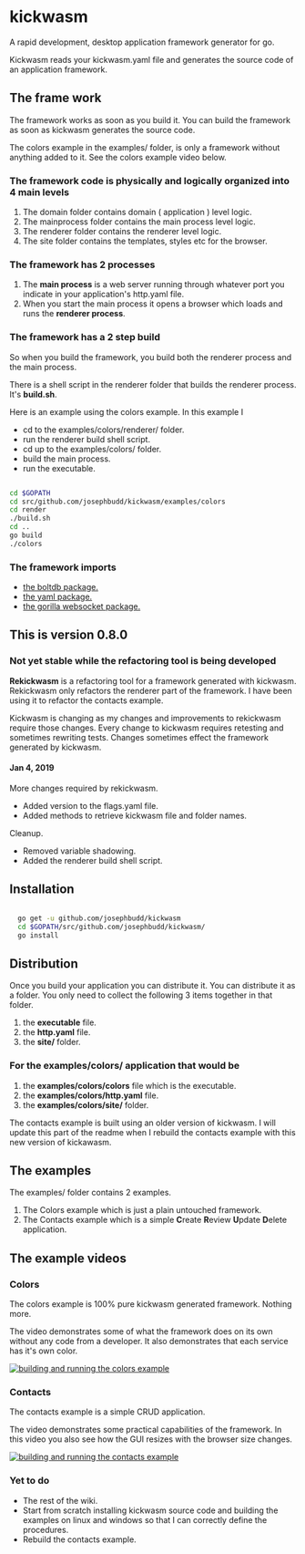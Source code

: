 # kickwasm

A rapid development, desktop application framework generator for go.

Kickwasm reads your kickwasm.yaml file and generates the source code of an application framework.

## The frame work

The framework works as soon as you build it. You can build the framework as soon as kickwasm generates the source code.

The colors example in the examples/ folder, is only a framework without anything added to it. See the colors example video below.

### The framework code is physically and logically organized into 4 main levels

1. The domain folder contains domain ( application ) level logic.
1. The mainprocess folder contains the main process level logic.
1. The renderer folder contains the renderer level logic.
1. The site folder contains the templates, styles etc for the browser.

### The framework has 2 processes

1. The **main process** is a web server running through whatever port you indicate in your application's http.yaml file.
1. When you start the main process it opens a browser which loads and runs the **renderer process**.

### The framework has a 2 step build

So when you build the framework, you build both the renderer process and the main process.

There is a shell script in the renderer folder that builds the renderer process. It's **build.sh**.

Here is an example using the colors example. In this example I

* cd to the examples/colors/renderer/ folder.
* run the renderer build shell script.
* cd up to the examples/colors/ folder.
* build the main process.
* run the executable.

``` bash

cd $GOPATH
cd src/github.com/josephbudd/kickwasm/examples/colors
cd render
./build.sh
cd ..
go build
./colors

```

### The framework imports

* [the boltdb package.](https://github.com/boltdb/bolt)
* [the yaml package.](https://gopkg.in/yaml.v2)
* [the gorilla websocket package.](https://github.com/gorilla/websocket)

## This is version 0.8.0

### Not yet stable while the refactoring tool is being developed

**Rekickwasm** is a refactoring tool for a framework generated with kickwasm. Rekickwasm only refactors the renderer part of the framework. I have been using it to refactor the contacts example.

Kickwasm is changing as my changes and improvements to rekickwasm require those changes. Every change to kickwasm requires retesting and sometimes rewriting tests. Changes sometimes effect the framework generated by kickwasm.

#### Jan 4, 2019

More changes required by rekickwasm.

* Added version to the flags.yaml file.
* Added methods to retrieve kickwasm file and folder names.

Cleanup.

* Removed variable shadowing.
* Added the renderer build shell script.

## Installation

``` bash

  go get -u github.com/josephbudd/kickwasm
  cd $GOPATH/src/github.com/josephbudd/kickwasm/
  go install

```

## Distribution

Once you build your application you can distribute it. You can distribute it as a folder. You only need to collect the following 3 items together in that folder.

1. the **executable** file.
1. the **http.yaml** file.
1. the **site/** folder.

### For the examples/colors/ application that would be

1. the **examples/colors/colors** file which is the executable.
1. the **examples/colors/http.yaml** file.
1. the **examples/colors/site/** folder.

The contacts example is built using an older version of kickwasm. I will update this part of the readme when I rebuild the contacts example with this new version of kickawasm.

## The examples

The examples/ folder contains 2 examples.

1. The Colors example which is just a plain untouched framework.
1. The Contacts example which is a simple **C**reate **R**eview **U**pdate **D**elete application.

## The example videos

### Colors

The colors example is 100% pure kickwasm generated framework. Nothing more.

The video demonstrates some of what the framework does on its own without any code from a developer. It also demonstrates that each service has it's own color.

[![building and running the colors example](https://i.vimeocdn.com/video/744492343_640.webp)](https://vimeo.com/305091395)

### Contacts

The contacts example is a simple CRUD application.

The video demonstrates some practical capabilities of the framework. In this video you also see how the GUI resizes with the browser size changes.

[![building and running the contacts example](https://i.vimeocdn.com/video/744492275_640.webp)](https://vimeo.com/305091300)

### Yet to do

* The rest of the wiki.
* Start from scratch installing kickwasm source code and building the examples on linux and windows so that I can correctly define the procedures.
* Rebuild the contacts example.

